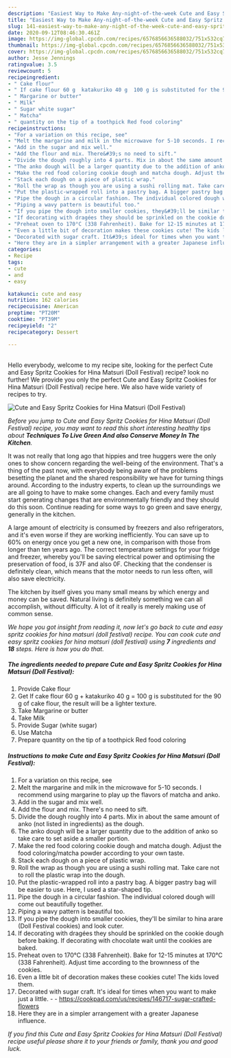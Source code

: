 ```yaml
---
description: "Easiest Way to Make Any-night-of-the-week Cute and Easy Spritz Cookies for Hina Matsuri (Doll Festival)"
title: "Easiest Way to Make Any-night-of-the-week Cute and Easy Spritz Cookies for Hina Matsuri (Doll Festival)"
slug: 141-easiest-way-to-make-any-night-of-the-week-cute-and-easy-spritz-cookies-for-hina-matsuri-doll-festival
date: 2020-09-12T08:46:30.461Z
image: https://img-global.cpcdn.com/recipes/6576856636588032/751x532cq70/cute-and-easy-spritz-cookies-for-hina-matsuri-doll-festival-recipe-main-photo.jpg
thumbnail: https://img-global.cpcdn.com/recipes/6576856636588032/751x532cq70/cute-and-easy-spritz-cookies-for-hina-matsuri-doll-festival-recipe-main-photo.jpg
cover: https://img-global.cpcdn.com/recipes/6576856636588032/751x532cq70/cute-and-easy-spritz-cookies-for-hina-matsuri-doll-festival-recipe-main-photo.jpg
author: Jesse Jennings
ratingvalue: 3.5
reviewcount: 5
recipeingredient:
- " Cake flour"
- " If cake flour 60 g  katakuriko 40 g  100 g is substituted for the 90 g of cake flour the result will be a lighter texture"
- " Margarine or butter"
- " Milk"
- " Sugar white sugar"
- " Matcha"
- " quantity on the tip of a toothpick Red food coloring"
recipeinstructions:
- "For a variation on this recipe, see"
- "Melt the margarine and milk in the microwave for 5-10 seconds. I recommend using margarine to play up the flavors of matcha and anko."
- "Add in the sugar and mix well."
- "Add the flour and mix. There&#39;s no need to sift."
- "Divide the dough roughly into 4 parts. Mix in about the same amount of anko (not listed in ingredients) as the dough."
- "The anko dough will be a larger quantity due to the addition of anko so take care to set aside a smaller portion."
- "Make the red food coloring cookie dough and matcha dough. Adjust the food coloring/matcha powder according to your own taste."
- "Stack each dough on a piece of plastic wrap."
- "Roll the wrap as though you are using a sushi rolling mat. Take care not to roll the plastic wrap into the dough."
- "Put the plastic-wrapped roll into a pastry bag. A bigger pastry bag will be easier to use. Here, I used a star-shaped tip."
- "Pipe the dough in a circular fashion. The individual colored dough will come out beautifully together."
- "Piping a wavy pattern is beautiful too."
- "If you pipe the dough into smaller cookies, they&#39;ll be similar to hina arare (Doll Festival cookies) and look cuter."
- "If decorating with dragées they should be sprinkled on the cookie dough before baking. If decorating with chocolate wait until the cookies are baked."
- "Preheat oven to 170°C (338 Fahrenheit). Bake for 12-15 minutes at 170°C (338 Fahrenheit). Adjust time according to the brownness of the cookies."
- "Even a little bit of decoration makes these cookies cute! The kids loved them."
- "Decorated with sugar craft. It&#39;s ideal for times when you want to make just a little.  https://cookpad.com/us/recipes/146717-sugar-crafted-flowers"
- "Here they are in a simpler arrangement with a greater Japanese influence."
categories:
- Recipe
tags:
- cute
- and
- easy

katakunci: cute and easy 
nutrition: 162 calories
recipecuisine: American
preptime: "PT20M"
cooktime: "PT39M"
recipeyield: "2"
recipecategory: Dessert

---
```

<br>
Hello everybody, welcome to my recipe site, looking for the perfect Cute and Easy Spritz Cookies for Hina Matsuri (Doll Festival) recipe? look no further! We provide you only the perfect Cute and Easy Spritz Cookies for Hina Matsuri (Doll Festival) recipe here. We also have wide variety of recipes to try.
<br>


![Cute and Easy Spritz Cookies for Hina Matsuri (Doll Festival)](https://img-global.cpcdn.com/recipes/6576856636588032/751x532cq70/cute-and-easy-spritz-cookies-for-hina-matsuri-doll-festival-recipe-main-photo.jpg)

<i>Before you jump to Cute and Easy Spritz Cookies for Hina Matsuri (Doll Festival) recipe, you may want to read this short interesting healthy tips about 
<strong>Techniques To Live Green And also Conserve Money In The Kitchen</strong>.</i>
</br>

It was not really that long ago that hippies and tree huggers were the only ones to show concern regarding the well-being of the environment. That's a thing of the past now, with everybody being aware of the problems besetting the planet and the shared responsibility we have for turning things around. According to the industry experts, to clean up the surroundings we are all going to have to make some changes. Each and every family must start generating changes that are environmentally friendly and they should do this soon. Continue reading for some ways to go green and save energy, generally in the kitchen.

A large amount of electricity is consumed by freezers and also refrigerators, and it's even worse if they are working inefficiently. You can save up to 60% on energy once you get a new one, in comparison with those from longer than ten years ago. The correct temperature settings for your fridge and freezer, whereby you'll be saving electrical power and optimising the preservation of food, is 37F and also 0F. Checking that the condenser is definitely clean, which means that the motor needs to run less often, will also save electricity.

The kitchen by itself gives you many small means by which energy and money can be saved. Natural living is definitely something we can all accomplish, without difficulty. A lot of it really is merely making use of common sense.


<i>We hope you got insight from reading it, now let's go back to cute and easy spritz cookies for hina matsuri (doll festival) recipe. You can cook cute and easy spritz cookies for hina matsuri (doll festival) using <strong>7</strong> ingredients and <strong>18</strong> steps. Here is how you do that.
</i>

##### The ingredients needed to prepare Cute and Easy Spritz Cookies for Hina Matsuri (Doll Festival):

1. Provide  Cake flour
1. Get  If cake flour 60 g + katakuriko 40 g = 100 g is substituted for the 90 g of cake flour, the result will be a lighter texture.
1. Take  Margarine or butter
1. Take  Milk
1. Provide  Sugar (white sugar)
1. Use  Matcha
1. Prepare  quantity on the tip of a toothpick Red food coloring


##### Instructions to make Cute and Easy Spritz Cookies for Hina Matsuri (Doll Festival):

1. For a variation on this recipe, see
1. Melt the margarine and milk in the microwave for 5-10 seconds. I recommend using margarine to play up the flavors of matcha and anko.
1. Add in the sugar and mix well.
1. Add the flour and mix. There&#39;s no need to sift.
1. Divide the dough roughly into 4 parts. Mix in about the same amount of anko (not listed in ingredients) as the dough.
1. The anko dough will be a larger quantity due to the addition of anko so take care to set aside a smaller portion.
1. Make the red food coloring cookie dough and matcha dough. Adjust the food coloring/matcha powder according to your own taste.
1. Stack each dough on a piece of plastic wrap.
1. Roll the wrap as though you are using a sushi rolling mat. Take care not to roll the plastic wrap into the dough.
1. Put the plastic-wrapped roll into a pastry bag. A bigger pastry bag will be easier to use. Here, I used a star-shaped tip.
1. Pipe the dough in a circular fashion. The individual colored dough will come out beautifully together.
1. Piping a wavy pattern is beautiful too.
1. If you pipe the dough into smaller cookies, they&#39;ll be similar to hina arare (Doll Festival cookies) and look cuter.
1. If decorating with dragées they should be sprinkled on the cookie dough before baking. If decorating with chocolate wait until the cookies are baked.
1. Preheat oven to 170°C (338 Fahrenheit). Bake for 12-15 minutes at 170°C (338 Fahrenheit). Adjust time according to the brownness of the cookies.
1. Even a little bit of decoration makes these cookies cute! The kids loved them.
1. Decorated with sugar craft. It&#39;s ideal for times when you want to make just a little. -  - https://cookpad.com/us/recipes/146717-sugar-crafted-flowers
1. Here they are in a simpler arrangement with a greater Japanese influence.


<i>If you find this Cute and Easy Spritz Cookies for Hina Matsuri (Doll Festival) recipe useful please share it to your friends or family, thank you and good luck.</i>
